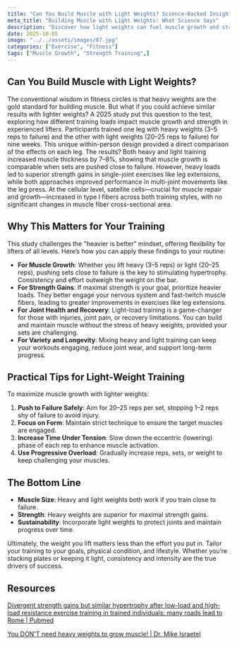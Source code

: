 ```yaml
---
title: "Can You Build Muscle with Light Weights? Science-Backed Insights"
meta_title: "Building Muscle with Light Weights: What Science Says"
description: "Discover how light weights can fuel muscle growth and strength, with practical tips for your training routine."
date: 2025-10-05
image: "../../assets/images/07.jpg"
categories: ["Exercise", "Fitness"]
tags: ["Muscle Growth", "Strength Training",]
---
```


## Can You Build Muscle with Light Weights?

The conventional wisdom in fitness circles is that heavy weights are the gold standard for building muscle. But what if you could achieve similar results with lighter weights? A 2025 study put this question to the test, exploring how different training loads impact muscle growth and strength in experienced lifters. Participants trained one leg with heavy weights (3–5 reps to failure) and the other with light weights (20–25 reps to failure) for nine weeks. This unique within-person design provided a direct comparison of the effects on each leg. The results? Both heavy and light training increased muscle thickness by 7–8%, showing that muscle growth is comparable when sets are pushed close to failure. However, heavy loads led to superior strength gains in single-joint exercises like leg extensions, while both approaches improved performance in multi-joint movements like the leg press. At the cellular level, satellite cells—crucial for muscle repair and growth—increased in type I fibers across both training styles, with no significant changes in muscle fiber cross-sectional area.

## Why This Matters for Your Training

This study challenges the "heavier is better" mindset, offering flexibility for lifters of all levels. Here’s how you can apply these findings to your routine:

- **For Muscle Growth**: Whether you lift heavy (3–5 reps) or light (20–25 reps), pushing sets close to failure is the key to stimulating hypertrophy. Consistency and effort outweigh the weight on the bar.
- **For Strength Gains**: If maximal strength is your goal, prioritize heavier loads. They better engage your nervous system and fast-twitch muscle fibers, leading to greater improvements in exercises like leg extensions.
- **For Joint Health and Recovery**: Light-load training is a game-changer for those with injuries, joint pain, or recovery limitations. You can build and maintain muscle without the stress of heavy weights, provided your sets are challenging.
- **For Variety and Longevity**: Mixing heavy and light training can keep your workouts engaging, reduce joint wear, and support long-term progress.

## Practical Tips for Light-Weight Training

To maximize muscle growth with lighter weights:
1. **Push to Failure Safely**: Aim for 20–25 reps per set, stopping 1–2 reps shy of failure to avoid injury.
2. **Focus on Form**: Maintain strict technique to ensure the target muscles are engaged.
3. **Increase Time Under Tension**: Slow down the eccentric (lowering) phase of each rep to enhance muscle activation.
4. **Use Progressive Overload**: Gradually increase reps, sets, or weight to keep challenging your muscles.

## The Bottom Line

- **Muscle Size**: Heavy and light weights both work if you train close to failure.
- **Strength**: Heavy weights are superior for maximal strength gains.
- **Sustainability**: Incorporate light weights to protect joints and maintain progress over time.

Ultimately, the weight you lift matters less than the effort you put in. Tailor your training to your goals, physical condition, and lifestyle. Whether you’re stacking plates or keeping it light, consistency and intensity are the true drivers of success.


## **Resources**

[Divergent strength gains but similar hypertrophy after low-load and high-load resistance exercise training in trained individuals: many roads lead to Rome | Pubmed ](https://pubmed.ncbi.nlm.nih.gov/40827709/)

[You DON'T need heavy weights to grow muscle! | Dr. Mike Israetel](https://www.youtube.com/shorts/l3ViYswa97c)

